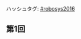 ハッシュタグ: <a href="https://twitter.com/hashtag/robosys2016?f=tweets&vertical=default" target="_blank">#robosys2016</a>

<h2>第1回</h2>
